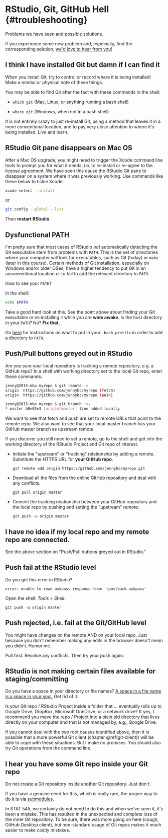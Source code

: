 # RStudio, Git, GitHub Hell {#troubleshooting}

Problems we have seen and possible solutions.

If you experience some new problem and, especially, find the corresponding solution, [we'd love to hear from you!](https://github.com/jennybc/happy-git-with-r/issues)

## I think I have installed Git but damn if I can find it

When you install Git, try to control or record where it is being installed! Make a mental or physical note of these things.

You may be able to find Git after the fact with these commands in the shell:

* `which git` (Mac, Linux, or anything running a bash shell)

* `where git` (Windows, when not in a bash shell)

It is not entirely crazy to just re-install Git, using a method that leaves it in a more conventional location, and to pay very close attention to where it's being installed. Live and learn.

## RStudio Git pane disappears on Mac OS

After a Mac OS upgrade, you might need to trigger the Xcode command line tools to prompt you for what it needs, i.e. to re-install or re-agree to the license agreement. We have seen this cause the RStudio Git pane to disappear on a system where it was previously working. Use commands like these below to tickle Xcode:

``` bash
xcode-select --install
```

or

``` bash
git config --global --list
```

Then **restart RStudio**.

## Dysfunctional PATH

I'm pretty sure that most cases of RStudio *not* automatically detecting the Git executable stem from problems with `PATH`. This is the set of directories where your computer will look for executables, such as Git (today) or `make` (later in this course). Certain methods of Git installation, especially on Windows and/or older OSes, have a higher tendency to put Git in an unconventional location or to fail to add the relevant directory to `PATH`.

How to see your `PATH`?

In the shell:

``` sh
echo $PATH
```

Take a good hard look at this. See the point above about finding your Git executable or re-installing it while you are **wide awake**. Is the host directory in your `PATH`? No? **Fix that.**

Go [here](http://www.troubleshooters.com/linux/prepostpath.htm) for instructions on what to put in your `.bash_profile` in order to add a directory to `PATH`.

## Push/Pull buttons greyed out in RStudio

Are you sure your local repository is tracking a remote repository, e.g. a GitHub repo? In a shell with working directory set to the local Git repo, enter these commands:
  
``` sh
jenny@2015-mbp myrepo $ git remote -v
origin	https://github.com/jennybc/myrepo (fetch)
origin	https://github.com/jennybc/myrepo (push)

jenny@2015-mbp myrepo $ git branch -vv
* master b8e03e3 [origin/master] line added locally
```

We want to see that fetch and push are set to remote URLs that point to the remote repo. We also want to see that your local master branch has your GitHub master branch as upstream remote.

If you discover you still need to set a remote, go to the shell and get into the working directory of the RStudio Project and Git repo of interest.

  * Initiate the "upstream" or "tracking" relationship by adding a remote. Substitute the HTTPS URL for **your GitHub repo**.

    ``` shell
    git remote add origin https://github.com/jennybc/myrepo.git
    ```
  * Download all the files from the online GitHub repository and deal with any conflicts.
  
    ``` shell
    git pull origin master
    ```

  * Cement the tracking relationship between your GitHub repository and the local repo by pushing and setting the "upstream" remote:
  
    ``` shell
    git push -u origin master
    ```

## I have no idea if my local repo and my remote repo are connected.

See the above section on "Push/Pull buttons greyed out in RStudio."

## Push fail at the RStudio level

Do you get this error in RStudio?

```
error: unable to read askpass response from 'rpostback-askpass'
```

Open the shell: *Tools > Shell*.

``` shell
git push -u origin master
```

## Push rejected, i.e. fail at the Git/GitHub level

You might have changes on the remote AND on your local repo. Just because you don't remember making any edits in the browser doesn't mean you didn't. Humor me.

Pull first. Resolve any conflicts. Then try your push again.

## RStudio is not making certain files available for staging/committing

Do you have a space in your directory or file names? [A space in a file name is a space in your soul.](https://twitter.com/aaronquinlan/status/711593127551733761) Get rid of it.

Is your Git repo / RStudio Project inside a folder that ... eventually rolls up to Google Drive, DropBox, Microsoft OneDrive, or a network drive? If yes, I recommend you move the repo / Project into a plain old directory that lives directly on your computer and that is not managed by, e.g., Google Drive.

If you cannot deal with the two root causes identified above, then it is possible that a more powerful Git client (chapter \@ref(git-client)) will be able to cope with these situations. But I make no promises. You should also try Git operations from the command line.

## I hear you have some Git repo inside your Git repo

Do not create a Git repository inside another Git repository. Just don't.

If you have a genuine need for this, which is really rare, the proper way to do it is via [submodules](http://git-scm.com/book/en/v2/Git-Tools-Submodules).

In STAT 545, we certainly do not need to do this and when we've seen it, it's been a mistake. This has resulted in the unexpected and complete loss of the inner Git repository. To be sure, there was more going on here (cough, GitHub Desktop client), but non-standard usage of Git repos makes it much easier to make costly mistakes.
